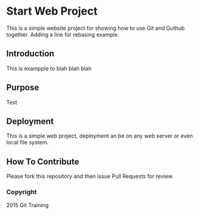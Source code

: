 # Start Web Project

This is a simple website project for showing how to use Git and Guthub together. Adding a line for rebasing example.

## Introduction

This is exampple to blah blah blah

## Purpose

Test

## Deployment

This is a simple web project, deployment an be on any web server or even local file system.

## How To Contribute

Please fork this repository and then issue Pull Requests for review.

### Copyright

2015 Git Training